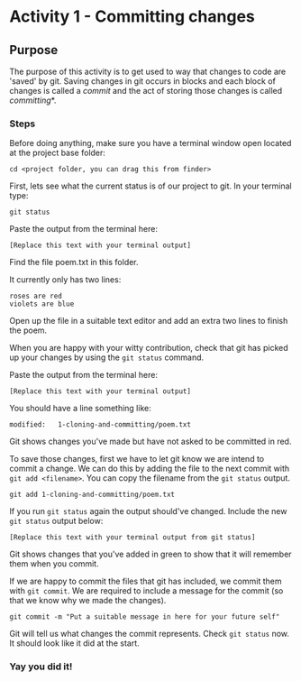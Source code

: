 
# Activity 1 - Committing changes

## Purpose

The purpose of this activity is to get used to way that changes to code are 'saved' by git. Saving changes in git occurs in blocks and each block of changes is called a *commit* and the act of storing those changes is called *committing**.

### Steps

Before doing anything, make sure you have a terminal window open located at the project base folder:

```
cd <project folder, you can drag this from finder>
```

First, lets see what the current status is of our project to git. In your terminal type:

```
git status
```

Paste the output from the terminal here:

```
[Replace this text with your terminal output]
```

Find the file poem.txt in this folder.

It currently only has two lines:

```
roses are red
violets are blue
```

Open up the file in a suitable text editor and add an extra two lines to finish the poem.

When you are happy with your witty contribution, check that git has picked up your changes by using the `git status` command.

Paste the output from the terminal here:

```
[Replace this text with your terminal output]
```

You should have a line something like:

```
modified:   1-cloning-and-committing/poem.txt
```
Git shows changes you've made but have not asked to be committed in red.

To save those changes, first we have to let git know we are intend to commit a change. We can do this by adding the file to the next commit with `git add <filename>`. You can copy the filename from the `git status` output.

```
git add 1-cloning-and-committing/poem.txt
```

If you run `git status` again the output should've changed. Include the new `git status` output below:

```
[Replace this text with your terminal output from git status]
```

Git shows changes that you've added in green to show that it will remember them when you commit.

If we are happy to commit the files that git has included, we commit them with `git commit`. We are required to include a message for the commit (so that we know why we made the changes).

```
git commit -m "Put a suitable message in here for your future self"
```

Git will tell us what changes the commit represents. Check `git status` now. It should look like it did at the start.

### Yay you did it!
